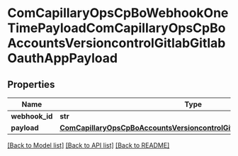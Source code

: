 # ComCapillaryOpsCpBoWebhookOneTimePayloadComCapillaryOpsCpBoAccountsVersioncontrolGitlabGitlabOauthAppPayload

## Properties
Name | Type | Description | Notes
------------ | ------------- | ------------- | -------------
**webhook_id** | **str** |  | [optional] 
**payload** | [**ComCapillaryOpsCpBoAccountsVersioncontrolGitlabGitlabOauthAppPayload**](ComCapillaryOpsCpBoAccountsVersioncontrolGitlabGitlabOauthAppPayload.md) |  | [optional] 

[[Back to Model list]](../README.md#documentation-for-models) [[Back to API list]](../README.md#documentation-for-api-endpoints) [[Back to README]](../README.md)

